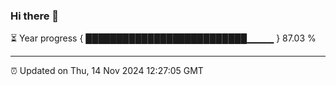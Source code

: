 ### Hi there 👋

⏳ Year progress { ██████████████████████████▁▁▁▁ } 87.03 %

---

⏰ Updated on Thu, 14 Nov 2024 12:27:05 GMT
